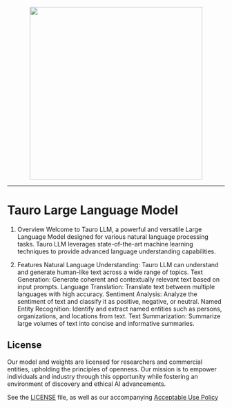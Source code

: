 <p align="center">
  <img src="[C:\Users\Pablo\Documents\Tauro 4 Huggingface\Tauro-Type GEN\Tauro.jpg](https://github.com/ethersito123/Tauro-TypeGEN-v1/blob/main/Tauro.jpg)" width="400"/>
</p>

<p align="center">


---


# Tauro Large Language Model

1. Overview
Welcome to Tauro LLM, a powerful and versatile Large Language Model designed for various natural language processing tasks. Tauro LLM leverages state-of-the-art machine learning techniques to provide advanced language understanding capabilities.

2. Features
Natural Language Understanding: Tauro LLM can understand and generate human-like text across a wide range of topics.
Text Generation: Generate coherent and contextually relevant text based on input prompts.
Language Translation: Translate text between multiple languages with high accuracy.
Sentiment Analysis: Analyze the sentiment of text and classify it as positive, negative, or neutral.
Named Entity Recognition: Identify and extract named entities such as persons, organizations, and locations from text.
Text Summarization: Summarize large volumes of text into concise and informative summaries.

## License

Our model and weights are licensed for researchers and commercial entities, upholding the principles of openness. Our mission is to empower individuals and industry through this opportunity while fostering an environment of discovery and ethical AI advancements.

See the [LICENSE](LICENSE) file, as well as our accompanying [Acceptable Use Policy](USE_POLICY.md)
